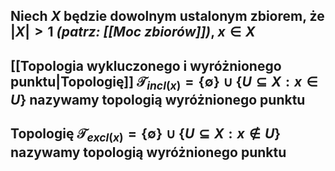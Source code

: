 ## Niech $X$ będzie dowolnym ustalonym zbiorem, że $|X|>1$ *(patrz: [[Moc zbiorów]])*, $x\in X$
## [[Topologia wykluczonego i wyróżnionego punktu|Topologię]] $\mathcal{T}_{incl(x)}=\{\emptyset\} \cup \{U\subseteq X: x\in U\}$ nazywamy **topologią wyróżnionego punktu**
## Topologię $\mathcal{T}_{excl(x)}=\{\emptyset\} \cup \{U\subseteq X: x\notin U\}$ nazywamy **topologią wyróżnionego punktu**